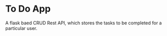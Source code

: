# To Do App
A flask baed CRUD Rest API, which stores the tasks to be completed for a particular user.
